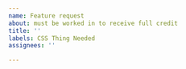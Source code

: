 ```yaml
---
name: Feature request
about: must be worked in to receive full credit
title: ''
labels: CSS Thing Needed
assignees: ''

---
```



